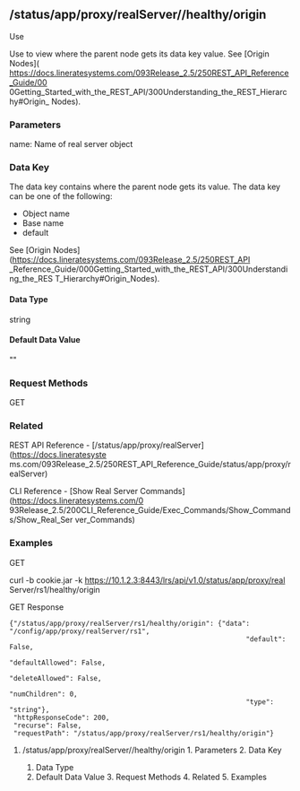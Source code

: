 ## /status/app/proxy/realServer/<name>/healthy/origin

Use

Use to view where the parent node gets its data key value. See [Origin Nodes](
https://docs.lineratesystems.com/093Release_2.5/250REST_API_Reference_Guide/00
0Getting_Started_with_the_REST_API/300Understanding_the_REST_Hierarchy#Origin_
Nodes).

### Parameters

name: Name of real server object

### Data Key

The data key contains where the parent node gets its value. The data key can
be one of the following:

  * Object name
  * Base name
  * default

See [Origin Nodes](https://docs.lineratesystems.com/093Release_2.5/250REST_API
_Reference_Guide/000Getting_Started_with_the_REST_API/300Understanding_the_RES
T_Hierarchy#Origin_Nodes).

#### Data Type

string

#### Default Data Value

""

### Request Methods

GET

### Related

REST API Reference - [/status/app/proxy/realServer](https://docs.lineratesyste
ms.com/093Release_2.5/250REST_API_Reference_Guide/status/app/proxy/realServer)

CLI Reference - [Show Real Server Commands](https://docs.lineratesystems.com/0
93Release_2.5/200CLI_Reference_Guide/Exec_Commands/Show_Commands/Show_Real_Ser
ver_Commands)

### Examples

GET

curl -b cookie.jar -k https://10.1.2.3:8443/lrs/api/v1.0/status/app/proxy/real
Server/rs1/healthy/origin

GET Response

    
    {"/status/app/proxy/realServer/rs1/healthy/origin": {"data": "/config/app/proxy/realServer/rs1",
                                                               "default": False,
                                                               "defaultAllowed": False,
                                                               "deleteAllowed": False,
                                                               "numChildren": 0,
                                                               "type": "string"},
     "httpResponseCode": 200,
     "recurse": False,
     "requestPath": "/status/app/proxy/realServer/rs1/healthy/origin"}
    

  1. /status/app/proxy/realServer/<name>/healthy/origin
    1. Parameters
    2. Data Key
      1. Data Type
      2. Default Data Value
    3. Request Methods
    4. Related
    5. Examples


